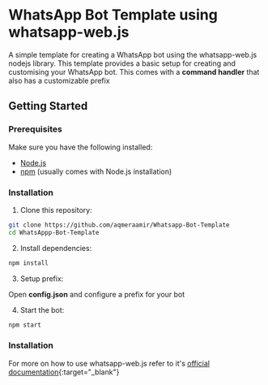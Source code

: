 # WhatsApp Bot Template using whatsapp-web.js

A simple template for creating a WhatsApp bot using the whatsapp-web.js nodejs library. This template provides a basic setup for creating and customising your WhatsApp bot. This comes with a **command handler** that also has a customizable prefix

## Getting Started

### Prerequisites

Make sure you have the following installed:

- <a href="https://nodejs.org/en/download/" target="_blank">Node.js</a>
- [npm](https://www.npmjs.com/get-npm) (usually comes with Node.js installation)

### Installation

1. Clone this repository:

  ```bash
  git clone https://github.com/aqmeraamir/Whatsapp-Bot-Template
  cd WhatsAppp-Bot-Template
  ```

  
2. Install dependencies:

  ```bash
npm install
  ```

   
3. Setup prefix:
   
Open **config.json** and configure a prefix for your bot



4. Start the bot:
   
  ```bash
  npm start
  ```

### Installation

For more on how to use whatsapp-web.js refer to it's [official documentation](https://docs.wwebjs.dev/){:target="_blank"}
